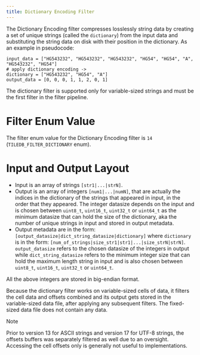 ```yaml
---
title: Dictionary Encoding Filter
---
```


The Dictionary Encoding filter compresses losslessly string data by creating a set of unique strings (called the `dictionary`) from the input data and substituting the string data on disk with their position in the dictionary.
As an example in pseudocode:

  ```
  input_data = ["HG543232", "HG543232", "HG543232", "HG54", "HG54", "A", "HG543232", "HG54"]
  # apply dictionary encoding ->
  dictionary = ["HG543232", "HG54", "A"]
  output_data = [0, 0, 0, 1, 1, 2, 0, 1]
  ```

The dictionary filter is supported only for variable-sized strings and must be the first filter in the filter pipeline.

# Filter Enum Value

The filter enum value for the Dictionary Encoding filter is `14` (`TILEDB_FILTER_DICTIONARY` enum).

# Input and Output Layout

* Input is an array of strings `[str1|...|strN]`.
* Output is an array of integers `[num1|...|numN]`, that are actually the indices in the dictionary of the strings that appeared in input, in the order that they appeared. The integer datasize depends on the input and is chosen between `uint8_t`, `uint16_t`, `uint32_t` or `uint64_t` as the minimum datasize that can hold the size of the dictionary, aka the number of unique strings in input and stored in output metadata.
* Output metadata are in the form: `[output_datasize|dict_string_datasize|dictionary]` where `dictionary` is in the form: `[num_of_strings|size_str1|str1|...|size_strN|strN]`. `output_datasize` refers to the chosen datasize of the integers in output while `dict_string_datasize` refers to the minimum integer size that can hold the maximum length string in input and is also chosen between `uint8_t`, `uint16_t`, `uint32_t` or `uint64_t`.

All the above integers are stored in big-endian format.

Because the dictionary filter works on variable-sized cells of data, it filters the cell data and offsets combined and its output gets stored in the variable-sized data file, after applying any subsequent filters. The fixed-sized data file does not contain any data.

> [!NOTE]
> Prior to version 13 for ASCII strings and version 17 for UTF-8 strings, the offsets buffers was separately filtered as well due to an oversight. Accessing the cell offsets only is generally not useful to implementations.
